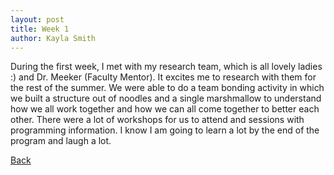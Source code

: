 ```yaml
---
layout: post
title: Week 1
author: Kayla Smith
---
```


During the first week, I met with my research team, which is all lovely ladies :) and Dr. Meeker (Faculty Mentor). It excites me to research with them for the rest of the summer. We were able to do a team bonding activity in which we built a structure out of noodles and a single marshmallow to understand how we all work together and how we can all come together to better each other. There were a lot of workshops for us to attend and sessions with programming information. I know I am going to learn a lot by the end of the program and laugh a lot.

[Back](./)
